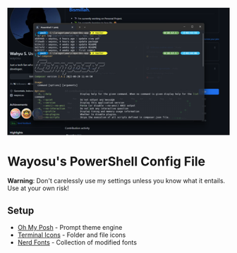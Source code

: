 ![screenshot](screenshot.png)

# Wayosu's PowerShell Config File

**Warning**: Don't carelessly use my settings unless you know what it entails. Use at your own risk!

## Setup

- [Oh My Posh](https://ohmyposh.dev/) - Prompt theme engine
- [Terminal Icons](https://github.com/devblackops/Terminal-Icons) - Folder and file icons
- [Nerd Fonts](https://www.nerdfonts.com/) - Collection of modified fonts
